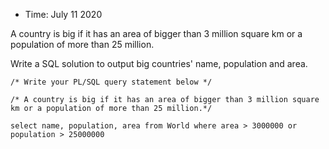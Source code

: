 * Time: July 11 2020

A country is big if it has an area of bigger than 3 million square km or a population of more than 25 million.

Write a SQL solution to output big countries' name, population and area.

```
/* Write your PL/SQL query statement below */

/* A country is big if it has an area of bigger than 3 million square km or a population of more than 25 million.*/

select name, population, area from World where area > 3000000 or population > 25000000

```

